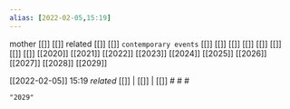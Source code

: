 ```yaml
---
alias: [2022-02-05,15:19]
---
```

 mother [[]] [[]]
 related [[]] [[]]
 `contemporary events` [[]] [[]] [[]] [[]] [[]] [[]] [[]] [[]]
[[2020]] [[2021]] [[2022]] [[2023]] [[2024]] [[2025]] [[2026]] [[2027]] [[2028]] [[2029]]

[[2022-02-05]] 15:19 _related_ [[]] | [[]] | [[]] # # #

```query
"2029"
```